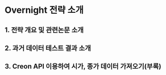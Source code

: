 # Overnight 전략 소개

## 1. 전략 개요 및 관련논문 소개

## 2. 과거 데이터 테스트 결과 소개

## 3. Creon API 이용하여 시가, 종가 데이터 가져오기(부록)
